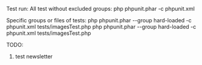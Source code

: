 Test run:
All test without excluded groups:
    php phpunit.phar -c phpunit.xml

Specific groups or files of tests:
    php phpunit.phar --group hard-loaded -c phpunit.xml tests/imagesTest.php
    php phpunit.phar --group hard-loaded -c phpunit.xml tests/imagesTest.php


TODO:
1. test newsletter